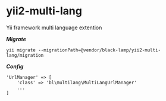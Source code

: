 # yii2-multi-lang
Yii framework multi language extention

***Migrate***

	yii migrate --migrationPath=@vendor/black-lamp/yii2-multi-lang/migration

***Config***

	'UrlManager' => [
		'class' => 'bl\multilang\MultiLangUrlManager'
		...
	]
